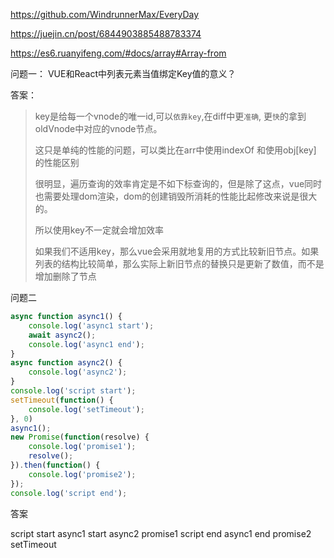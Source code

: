 https://github.com/WindrunnerMax/EveryDay

https://juejin.cn/post/6844903885488783374

https://es6.ruanyifeng.com/#docs/array#Array-from

问题一：
VUE和React中列表元素当值绑定Key值的意义？

答案：

> key是给每一个vnode的唯一id,可以`依靠key`,在diff中更`准确`, 更`快`的拿到oldVnode中对应的vnode节点。
>
> 这只是单纯的性能的问题，可以类比在arr中使用indexOf 和使用obj[key] 的性能区别
>
> 很明显，遍历查询的效率肯定是不如下标查询的，但是除了这点，vue同时也需要处理dom渲染，dom的创建销毁所消耗的性能比起修改来说是很大的。
>
> 所以使用key不一定就会增加效率
>
> 如果我们不适用key，那么vue会采用就地复用的方式比较新旧节点。如果列表的结构比较简单，那么实际上新旧节点的替换只是更新了数值，而不是增加删除了节点

问题二

```javascript
async function async1() {
    console.log('async1 start');
    await async2();
    console.log('async1 end');
}
async function async2() {
    console.log('async2');
}
console.log('script start');
setTimeout(function() {
    console.log('setTimeout');
}, 0)
async1();
new Promise(function(resolve) {
    console.log('promise1');
    resolve();
}).then(function() {
    console.log('promise2');
});
console.log('script end');

```

答案

script start
async1 start
async2
promise1
script end
async1 end
promise2
setTimeout
